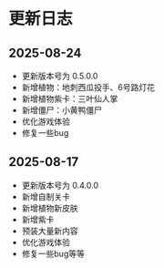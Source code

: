 # 更新日志

## 2025-08-24

- 更新版本号为 0.5.0.0
- 新增植物：地刺西瓜投手、6号路灯花
- 新增植物紫卡：三叶仙人掌
- 新增僵尸：小黄鸭僵尸
- 优化游戏体验
- 修复一些bug

## 2025-08-17

- 更新版本号为 0.4.0.0
- 新增自制关卡
- 新增植物新皮肤
- 新增紫卡
- 预装大量新内容
- 优化游戏体验
- 修复一些bug等等